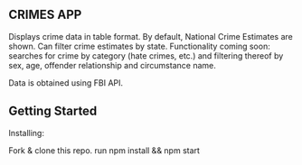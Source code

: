 ## CRIMES APP ##

Displays crime data in table format. By default, National Crime Estimates are shown. Can filter crime estimates by state. Functionality coming soon: searches for crime by category (hate crimes, etc.) and filtering thereof by sex, age, offender relationship and circumstance name.

Data is obtained using FBI API.

## Getting Started ##

Installing:

Fork & clone this repo.
run npm install && npm start
